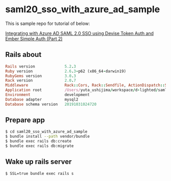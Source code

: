# saml20_sso_with_azure_ad_sample

This is sample repo for tutorial of below:

[Integrating with Azure AD SAML 2.0 SSO using Devise Token Auth and Ember Simple Auth (Part 2)](https://medium.com/@pavloosadchyi/integrating-with-azure-ad-saml-2-0-sso-using-devise-token-auth-and-ember-simple-auth-part-2-fa3507d82b33)

## Rails about
```ruby
Rails version             5.2.3
Ruby version              2.6.3-p62 (x86_64-darwin19)
RubyGems version          3.0.3
Rack version              2.0.7
Middleware                Rack::Cors, Rack::Sendfile, ActionDispatch::Static, ActionDispatch::Executor, ActiveSupport::Cache::Strategy::LocalCache::Middleware, Rack::Runtime, ActionDispatch::RequestId, ActionDispatch::RemoteIp, Rails::Rack::Logger, ActionDispatch::ShowExceptions, ActionDispatch::DebugExceptions, ActionDispatch::Reloader, ActionDispatch::Callbacks, ActiveRecord::Migration::CheckPending, Rack::Head, Rack::ConditionalGet, Rack::ETag, Warden::Manager, ActionDispatch::Cookies, ActionDispatch::Session::CookieStore, ActionDispatch::Flash, OmniAuth::Builder
Application root          /Users/yuta_ushijima/workspace/d-lighted/saml20_sso_with_azure_ad_sample
Environment               development
Database adapter          mysql2
Database schema version   20191031024720
```

## Prepare app
```bash
$ cd saml20_sso_with_azure_ad_sample
$ bundle install --path vendor/bundle
$ bundle exec rails db:create
$ bundle exec rails db:migrate
```

## Wake up rails server
```bash
$ SSL=true bundle exec rails s
```
